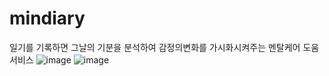 # mindiary
일기를 기록하면 그날의 기분을 분석하여 감정의변화를 가시화시켜주는 멘탈케어 도움 서비스
![image](https://github.com/user-attachments/assets/bed9acef-fb5c-4820-a4c9-9b717e90db51)
![image](https://github.com/user-attachments/assets/9baa09ec-5eaf-45a3-bf5c-434d546d80cd)
